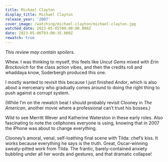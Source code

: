 ```yaml
---
title: Michael Clayton
display_title: Michael Clayton
release_year: '2007'
cover_image: /watching/michael-clayton/michael-clayton.jpg
watched_date: 2023-05-05T00:00:00.000Z
date: 2023-05-06T03:00:35.000Z
rewatch: true
---
```

_This review may contain spoilers._

Whew. I was thinking to myself, this feels like _Uncut Gems_ mixed with _Erin Brockovich_ for the class action vibes, and then the credits roll and whaddaya know, Soderbergh produced this one. 

I mostly wanted to revisit this because I just finished _Andor_, which is also about a mercenary who gradually comes around to doing the right thing to push against a corrupt system.

(While I’m on the rewatch beat I should probably revisit Clooney in _The American_, another movie where a professional can’t trust his bosses.)

Wild to see Merritt Wever and Katherine Waterston in these early roles. Also fascinating to note the cellphones everyone is using, knowing that in 2007 the iPhone was about to change everything. 

Clooney’s amoral, venal, self-loathing final scene with Tilda: chef’s kiss. It works because everything he says is the truth. Great, Oscar-winning sweaty-pitted work from Tilda. The frantic, barely-contained anxiety bubbling under all her words and gestures, and that dramatic collapse!
